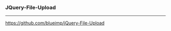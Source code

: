 ### JQuery-File-Upload
---
https://github.com/blueimp/jQuery-File-Upload

```
```

```
```

```
```

